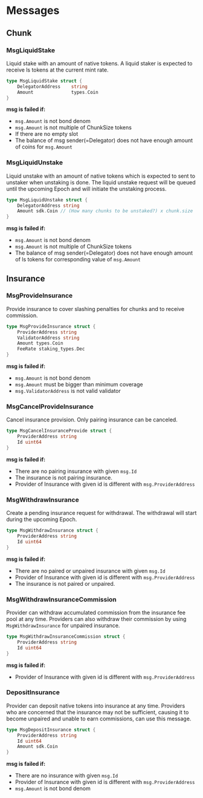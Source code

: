 <!--
order: 4
-->

# Messages

## Chunk

### MsgLiquidStake

Liquid stake with an amount of native tokens. A liquid staker is expected to receive ls tokens at the current mint rate.

```go
type MsgLiquidStake struct {
	DelegatorAddress    string
	Amount              types.Coin
}
```

**msg is failed if:**

- `msg.Amount` is not bond denom
- `msg.Amount` is not multiple of ChunkSize tokens
- If there are no empty slot
- The balance of msg sender(=Delegator) does not have enough amount of coins for `msg.Amount`

### MsgLiquidUnstake

Liquid unstake with an amount of native tokens which is expected to sent to unstaker when unstaking is done. The liquid unstake request will be queued until the upcoming Epoch and will initiate the unstaking process.

```go
type MsgLiquidUnstake struct {
	DelegatorAddress string
	Amount sdk.Coin // (How many chunks to be unstaked?) x chunk.size
}
```

**msg is failed if:**

- `msg.Amount` is not bond denom
- `msg.Amount` is not multiple of ChunkSize tokens
- The balance of msg sender(=Delegator) does not have enough amount of ls tokens for corresponding value of `msg.Amount`

## Insurance

### MsgProvideInsurance

Provide insurance to cover slashing penalties for chunks and to receive commission.

```go
type MsgProvideInsurance struct {
	ProviderAddress string
	ValidatorAddress string
	Amount types.Coin
	FeeRate staking_types.Dec
}
```

**msg is failed if:**

- `msg.Amount` is not bond denom
- `msg.Amount` must be bigger than minimum coverage
- `msg.ValidatorAddress` is not valid validator

### MsgCancelProvideInsurance

Cancel insurance provision. Only pairing insurance can be canceled.

```go
type MsgCancelInsuranceProvide struct {
	ProviderAddress string
	Id uint64 
}
```

**msg is failed if:**

- There are no pairing insurance with given `msg.Id`
- The insurance is not pairing insurance.
- Provider of Insurance with given id is different with `msg.ProviderAddress`

### MsgWithdrawInsurance

Create a pending insurance request for withdrawal. The withdrawal will start during the upcoming Epoch.

```go
type MsgWithdrawInsurance struct {
	ProviderAddress string
	Id uint64 
}
```

**msg is failed if:**

- There are no paired or unpaired insurance with given `msg.Id`
- Provider of Insurance with given id is different with `msg.ProviderAddress`
- The insurance is not paired or unpaired.

### MsgWithdrawInsuranceCommission

Provider can withdraw accumulated commission from the insurance fee pool at any time. Providers can also withdraw their commission by using `MsgWithdrawInsurance` for unpaired insurance.

```go
type MsgWithdrawInsuranceCommission struct {
	ProviderAddress string
	Id uint64 
}
```

**msg is failed if:**

- Provider of Insurance with given id is different with `msg.ProviderAddress`

### DepositInsurance

Provider can deposit native tokens into insurance at any time. Providers who are concerned that the insurance may not be sufficient, causing it to become unpaired and unable to earn commissions, can use this message.

```go
type MsgDepositInsurance struct {
	ProviderAddress string
	Id uint64 
	Amount sdk.Coin
}
```

**msg is failed if:**

- There are no insurance with given `msg.Id`
- Provider of Insurance with given id is different with `msg.ProviderAddress`
- `msg.Amount` is not bond denom